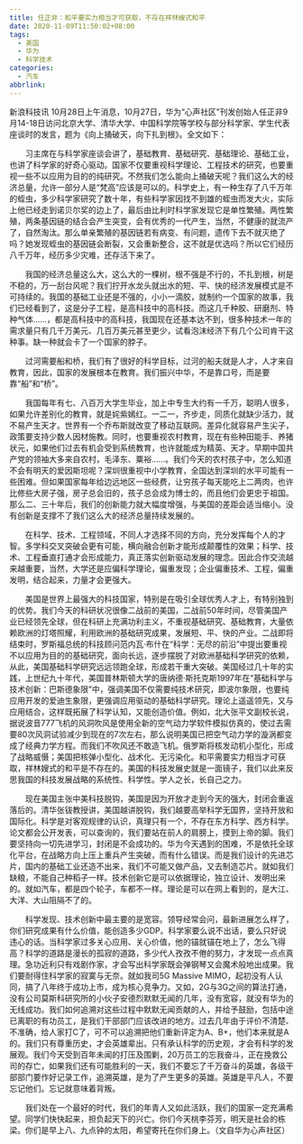 ```yaml
---
title: 任正非：和平要实力相当才可获取，不存在祥林嫂式和平
date: 2020-11-09T11:50:02+08:00
tags:
  - 美国
  - 华为
  - 科学技术
categories:
  - 汽车
abbrlink:
---
```


新浪科技讯 10月28日上午消息，10月27日，华为“心声社区”刊发创始人任正非9月14-18日访问北京大学、清华大学、中国科学院等学校与部分科学家、学生代表座谈时的发言，题为《向上捅破天，向下扎到根》。全文如下：

　　习主席在与科学家座谈会讲了，基础教育、基础研究、基础理论、基础工业，也讲了科学家的好奇心驱动。国家不仅要重视科学理论、工程技术的研究，也要重视一些不以应用为目的的纯研究。不然我们怎么能向上捅破天呢？我们这么大的经济总量，允许一部分人是“梵高”应该是可以的。科学史上，有一种生存了八千万年的蛭虫，多少科学家研究了数十年，有些科学家因找不到雄的蛭虫而发大火，实际上他已经走到诺贝尔奖的边上了，最后由比利时科学家发现它是单性繁殖。两性繁殖，两条基因链的结合会产生突变，会有优秀的一代产生，当然，不健康的就流产了，自然淘汰。那么单亲繁殖的基因链若有病变、有问题，遗传下去不就灭绝了吗？她发现蛭虫的基因链会断裂，又会重新整合，这不就是优选吗？所以它们经历八千万年，经历多少灾难，还存活下来了。

　　我国的经济总量这么大，这么大的一棵树，根不强是不行的，不扎到根，树是不稳的，万一刮台风呢？我们拧开水龙头就出水的短、平、快的经济发展模式是不可持续的。我国的基础工业还是不强的，小小一滴胶，就制约一个国家的故事，我们已经看到了，这是分子工程，是高科技中的高科技。而这几千种胶、研磨剂、特种气体……，都是高科技中的高科技，我国现在还基本达不到，很多种技术一年的需求量只有几千万美元、几百万美元甚至更少，试看泡沫经济下有几个公司肯干这种事。缺一种就会卡了一个国家的脖子。

　　过河需要船和桥，我们有了很好的科学目标，过河的船夫就是人才，人才来自教育，因此，国家的发展根本在教育。我们振兴中华，不是靠口号，而是要靠“船”和“桥”。

　　我国每年有七、八百万大学生毕业，加上中专生大约有一千万，聪明人很多，如果允许差别化的教育，就是姹紫嫣红。一二一，齐步走，同质化就缺少活力，就不易产生天才。世界有一个乔布斯就改变了移动互联网。差异化就容易产生尖子，政策要支持少数人因材施教。同时，也要重视农村教育，现在有些种田能手、养猪状元，如果他们过去有机会受到系统教育，也许就能成为精英、天才。早期中国共产党的领袖大多来自农村，毛泽东、粟裕……。我们今天的农村孩子中，怎么知道不会有明天的爱因斯坦呢？深圳很重视中小学教育，全国达到深圳的水平可能有一些困难。但如果国家每年给边远地区一些经费，让穷孩子每天能吃上二两肉，也许比修些大房子强，房子总会旧的，孩子总会成为博士的，而且他们会更忠于祖国。那么二、三十年后，我们的创新能力就大幅度增强，与美国的差距会适当缩小。没有创新是支撑不了我们这么大的经济总量持续发展的。

　　在科学、技术、工程领域，不同人才选择不同的方向，充分发挥每个人的才智。多学科交叉突破会更有可能，横向融合创新才能形成颠覆性的效果；科学、技术、工程垂直打通才会形成能力，真正落实创新驱动发展的理念。因此合作交流越来越重要，当然，大学还是应偏科学理论，偏重发现；企业偏重技术、工程，偏重发明，结合起来，力量才会更强大。

　　美国是世界上最强大的科技国家，特别是在吸引全球优秀人才上，有特别独到的优势。我们今天的科研状况很像二战前的美国，二战前50年时间，尽管美国产业已经领先全球，但在科研上充满功利主义，不重视基础研究、基础教育，大量依赖欧洲的灯塔照耀，利用欧洲的基础研究成果，发展短、平、快的产业。二战即将结束时，罗斯福总统的科技顾问范内瓦·布什在“科学：无尽的前沿”中提出要重视不以应用为目的的基础研究，面向长远，逐步摆脱了对欧洲基础科学研究的依赖，从此，美国基础科学研究远远领跑全球，形成若干重大突破。美国经过几十年的实践，上世纪九十年代，美国普林斯顿大学的唐纳德·斯托克斯1997年在“基础科学与技术创新：巴斯德象限”中，强调美国不仅需要纯技术研究，即波尔象限，也要纯应用开发的爱迪生象限，更强调应用驱动的基础科学研究。理论上遥遥领先，又与应用结合，这样既拓展了科学认知，又能创造价值。例如，北大张平文副校长说，据说波音777飞机的风洞吹风是使用全新的空气动力学软件模拟仿真的，使过去需要80次风洞试验减少到现在的7次左右，那么说明美国已把空气动力学的漩涡都变成了经典力学方程。而我们不吹风还不敢造飞机。俄罗斯将核发动机小型化，形成了战略威慑；美国把核弹小型化、战术化、无污染化。和平需要实力相当才可获取，祥林嫂式的和平是不存在的。美国的科技发展史就是一面镜子，我们以此来反思我国的科技发展战略的系统性、科学性。学人之长，长自己之力。

　　现在美国主张中美科技脱钩，美国是因为开放才走到今天的强大，封闭会重返落后的。清华张钹教授讲，美国越讲脱钩，我们越要高举科学无国界，坚持开放和国际化。科学是对客观规律的认识，真理只有一个，不存在东方科学、西方科学。论文都会公开发表，可以查询的，我们要站在前人的肩膀上，摸到上帝的脚。我们要坚持向一切先进学习，封闭是不会成功的。华为今天遇到的困难，不是依托全球化平台，在战略方向上压上重兵产生突破，而有什么错误。而是我们设计的先进芯片，国内的基础工业还造不出来，我们不可能又做产品，又去制造芯片。就如我们缺粮，不能自己种稻子一样。技术创新它是可以依据理论，独立设计、发明出来的。就如汽车，都是四个轮子，车都不一样。理论是可以在网上看到的，是大江、大洋、大山阻隔不了的。

　　科学发现、技术创新中最主要的是宽容。领导经常会问，最新进展怎么样了，你们研究成果有什么价值，能创造多少GDP。科学家要么说不出话，要么只好说违心的话。当科学家过多关心应用、关心价值，他的锚就锚在地上了，怎么飞得高？科学的道路是漫长的孤寂的道路，多少代人孜孜不倦的努力，才发现一点点真理。急功近利只有戏剧作家，才会写出科学家既会弹钢琴又会魔术般地出成果。我们要耐得住科学家的寂寞与无奈。就如我司5G Massive MIMO，起初没有人认同，搞了八年终于成功上市，成为核心竞争力。又如，2G与3G之间的算法打通，没有公司莫斯科研究所的小伙子安德烈默默无闻的几年，没有宽容，就没有华为的无线成功。我们如何追溯对这些过程中默默无闻贡献的人，并给予鼓励，包括中途已离职的有功员工，是我们干部部门应该改进的地方。过去几年由于评价不清楚、不准确，给人家打C了，可不可以追溯把他们重新评定为A、B+，他们本来就是A的。我们只有尊重历史，才会英雄辈出。只有承认科学的历史观，才会有科学的发展观。我们今天受到百年未闻的打压及围剿，20万员工的忘我奋斗，正在挽救公司的存亡，如果我们还有可能胜利的一天，我们不要忘了千万奋斗的英雄，各级干部部门要作好记录工作，追溯英雄，是为了产生更多的英雄。英雄是平凡人，不要忘记他们。忘记就意味着背叛。

　　我们处在一个最好的时代，我们的年青人又如此活跃，我们的国家一定充满希望。同学们快快起来，担负起天下的兴亡。你们今天桃李芬芳，明天是社会的栋梁。你们是早上八、九点钟的太阳，希望寄托在你们身上。（文自华为心声社区）